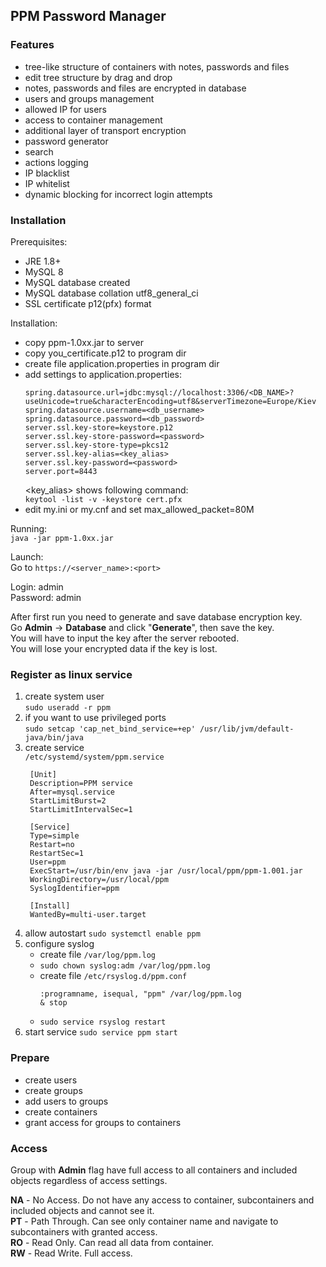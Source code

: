 ## PPM Password Manager
### Features
- tree-like structure of containers with notes, passwords and files
- edit tree structure by drag and drop
- notes, passwords and files are encrypted in database
- users and groups management
- allowed IP for users
- access to container management
- additional layer of transport encryption
- password generator
- search
- actions logging
- IP blacklist
- IP whitelist
- dynamic blocking for incorrect login attempts

### Installation
Prerequisites:
+ JRE 1.8+
+ MySQL 8
+ MySQL database created
+ MySQL database collation utf8_general_ci
+ SSL certificate p12(pfx) format

Installation:
+ copy ppm-1.0xx.jar to server
+ copy you_certificate.p12 to program dir
+ create file application.properties in program dir
+ add settings to application.properties:
  ```
  spring.datasource.url=jdbc:mysql://localhost:3306/<DB_NAME>?useUnicode=true&characterEncoding=utf8&serverTimezone=Europe/Kiev
  spring.datasource.username=<db_username>
  spring.datasource.password=<db_password>
  server.ssl.key-store=keystore.p12
  server.ssl.key-store-password=<password>
  server.ssl.key-store-type=pkcs12
  server.ssl.key-alias=<key_alias>
  server.ssl.key-password=<password>
  server.port=8443
  ```
  <key_alias> shows following command:\
  `keytool -list -v -keystore cert.pfx`
+ edit my.ini or my.cnf and set max_allowed_packet=80M

Running:\
`java -jar ppm-1.0xx.jar`

Launch:\
Go to `https://<server_name>:<port>`

Login: admin
\
Password: admin

After first run you need to generate and save database encryption key.\
Go __Admin__ -> __Database__ and click "__Generate__", then save the key.\
You will have to input the key after the server rebooted.\
You will lose your encrypted data if the key is lost.

### Register as linux service
1. create system user\
    `sudo useradd -r ppm`
2. if you want to use privileged ports\
    `sudo setcap 'cap_net_bind_service=+ep' /usr/lib/jvm/default-java/bin/java`
3. create service\
    `/etc/systemd/system/ppm.service`
   ```
    [Unit]
    Description=PPM service
    After=mysql.service
    StartLimitBurst=2
    StartLimitIntervalSec=1

    [Service]
    Type=simple
    Restart=no
    RestartSec=1
    User=ppm
    ExecStart=/usr/bin/env java -jar /usr/local/ppm/ppm-1.001.jar
    WorkingDirectory=/usr/local/ppm
    SyslogIdentifier=ppm

    [Install]
    WantedBy=multi-user.target
   ```
4. allow autostart `sudo systemctl enable ppm`
5. configure syslog
    + create file `/var/log/ppm.log`
    + `sudo chown syslog:adm /var/log/ppm.log`
    + create file `/etc/rsyslog.d/ppm.conf`
        ```
        :programname, isequal, "ppm" /var/log/ppm.log
        & stop
        ```
    + `sudo service rsyslog restart`
6. start service `sudo service ppm start`

### Prepare
- create users
- create groups
- add users to groups
- create containers
- grant access for groups to containers

### Access
Group with __Admin__ flag have full access to all containers and included objects regardless of access settings.

__NA__ - No Access. Do not have any access to container, subcontainers and included objects and cannot see it.\
__PT__ - Path Through. Can see only container name and navigate to subcontainers with granted access.\
__RO__ - Read Only. Can read all data from container.\
__RW__ - Read Write. Full access.